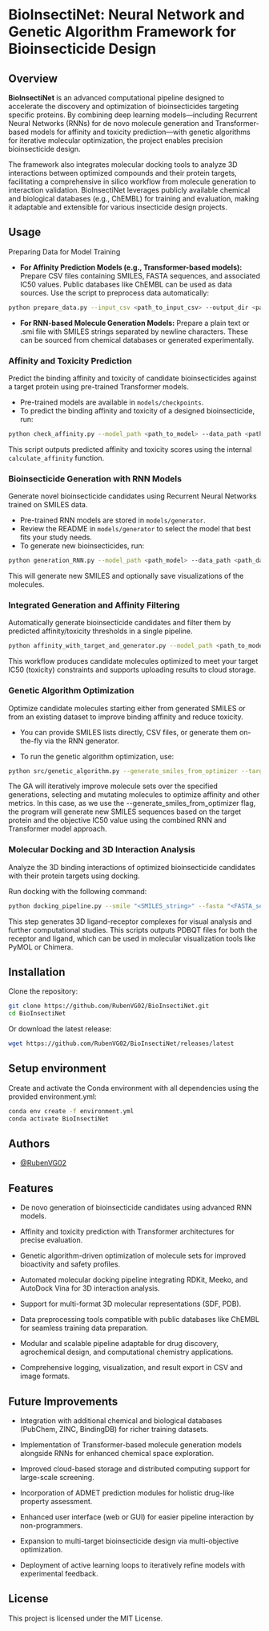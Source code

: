 # BioInsectiNet: Neural Network and Genetic Algorithm Framework for Bioinsecticide Design

## Overview

**BioInsectiNet** is an advanced computational pipeline designed to accelerate the discovery and optimization of bioinsecticides targeting specific proteins. By combining deep learning models—including Recurrent Neural Networks (RNNs) for de novo molecule generation and Transformer-based models for affinity and toxicity prediction—with genetic algorithms for iterative molecular optimization, the project enables precision bioinsecticide design.

The framework also integrates molecular docking tools to analyze 3D interactions between optimized compounds and their protein targets, facilitating a comprehensive in silico workflow from molecule generation to interaction validation. BioInsectiNet leverages publicly available chemical and biological databases (e.g., ChEMBL) for training and evaluation, making it adaptable and extensible for various insecticide design projects.

## Usage

Preparing Data for Model Training

* **For Affinity Prediction Models (e.g., Transformer-based models):**
Prepare CSV files containing SMILES, FASTA sequences, and associated IC50 values. Public databases like ChEMBL can be used as data sources.
Use the script to preprocess data automatically:
```bash
python prepare_data.py --input_csv <path_to_input_csv> --output_dir <path_to_output_dir>
``` 

* **For RNN-based Molecule Generation Models:**
Prepare a plain text or .smi file with SMILES strings separated by newline characters. These can be sourced from chemical databases or generated experimentally.


### Affinity and Toxicity Prediction

Predict the binding affinity and toxicity of candidate bioinsecticides against a target protein using pre-trained Transformer models.

- Pre-trained models are available in `models/checkpoints`.
- To predict the binding affinity and toxicity of a designed bioinsecticide, run:


```bash
python check_affinity.py --model_path <path_to_model> --data_path <path_to_data> --target_path <path_to_target_protein> ...
```

This script outputs predicted affinity and toxicity scores using the internal `calculate_affinity` function.

### Bioinsecticide Generation with RNN Models

Generate novel bioinsecticide candidates using Recurrent Neural Networks trained on SMILES data.

- Pre-trained RNN models are stored in `models/generator`.
- Review the README in `models/generator` to select the model that best fits your study needs.
- To generate new bioinsecticides, run:


```bash
python generation_RNN.py --model_path <path_model> --data_path <path_data_model> --save_dir <save_dir> --num_molecules <num_generated_molecules> ...

```

This will generate new SMILES and optionally save visualizations of the molecules.

### Integrated Generation and Affinity Filtering

Automatically generate bioinsecticide candidates and filter them by predicted affinity/toxicity thresholds in a single pipeline.

```bash
python affinity_with_target_and_generator.py --model_path <path_to_model> --data_path <path_to_data> --target_path <path_to_target_protein> --toxicity_limit <toxicity_limit> --output_path <path_to_output> ...
```

This workflow produces candidate molecules optimized to meet your target IC50 (toxicity) constraints and supports uploading results to cloud storage.

### Genetic Algorithm Optimization

Optimize candidate molecules starting either from generated SMILES or from an existing dataset to improve binding affinity and reduce toxicity.

- You can provide SMILES lists directly, CSV files, or generate them on-the-fly via the RNN generator.

- To run the genetic algorithm optimization, use:


```bash
python src/genetic_algorithm.py --generate_smiles_from_optimizer --target_fasta <path_to_target_fasta> --objective_ic50 <objective_ic50_value> --generations <num_generations> --population_size <population_size> --num_parents_select <num_parents_select> --mutation_rate <mutation_rate> --stagnation_limit <stagnation_limit> --output_dir <output_dir> --all_results_file <all_results_file> --best_overall_file <best_overall_file> --initial_best_file <initial_best_file> --image_dir <image_dir> ...
```

The GA will iteratively improve molecule sets over the specified generations, selecting and mutating molecules to optimize affinity and other metrics. In this case, as we use the --generate_smiles_from_optimizer flag, the program will generate new SMILES sequences based on the target protein and the objective IC50 value using the combined RNN and Transformer model approach.



### Molecular Docking and 3D Interaction Analysis

Analyze the 3D binding interactions of optimized bioinsecticide candidates with their protein targets using docking.

Run docking with the following command:

```bash
python docking_pipeline.py --smile "<SMILES_string>" --fasta "<FASTA_sequence>" --center <center_coordinates> --box_size <box_size> --output_dir_docking <output_dir_docking> --vina_path <path_to_vina>

```

This step generates 3D ligand-receptor complexes for visual analysis and further computational studies. This scripts outputs PDBQT files for both the receptor and ligand, which can be used in molecular visualization tools like PyMOL or Chimera.



## Installation

Clone the repository:

```bash
git clone https://github.com/RubenVG02/BioInsectiNet.git
cd BioInsectiNet
```

Or download the latest release:

```bash
wget https://github.com/RubenVG02/BioInsectiNet/releases/latest
```

## Setup environment

Create and activate the Conda environment with all dependencies using the provided environment.yml:

```bash
conda env create -f environment.yml
conda activate BioInsectiNet
```


## Authors

- [@RubenVG02](https://www.github.com/RubenVG02)

## Features

- De novo generation of bioinsecticide candidates using advanced RNN models.

- Affinity and toxicity prediction with Transformer architectures for precise evaluation.

- Genetic algorithm-driven optimization of molecule sets for improved bioactivity and safety profiles.

- Automated molecular docking pipeline integrating RDKit, Meeko, and AutoDock Vina for 3D interaction analysis.

- Support for multi-format 3D molecular representations (SDF, PDB).

- Data preprocessing tools compatible with public databases like ChEMBL for seamless training data preparation.

- Modular and scalable pipeline adaptable for drug discovery, agrochemical design, and computational chemistry applications.

- Comprehensive logging, visualization, and result export in CSV and image formats.

## Future Improvements

- Integration with additional chemical and biological databases (PubChem, ZINC, BindingDB) for richer training datasets.

- Implementation of Transformer-based molecule generation models alongside RNNs for enhanced chemical space exploration.

- Improved cloud-based storage and distributed computing support for large-scale screening.

- Incorporation of ADMET prediction modules for holistic drug-like property assessment.

- Enhanced user interface (web or GUI) for easier pipeline interaction by non-programmers.

- Expansion to multi-target bioinsecticide design via multi-objective optimization.

- Deployment of active learning loops to iteratively refine models with experimental feedback.


## License

This project is licensed under the MIT License. 
